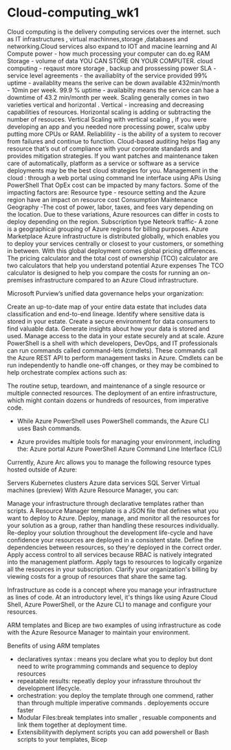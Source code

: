 # Cloud-computing_wk1
Cloud computing is the delivery computing services over the internet. such as IT infrastructures , virtual machinnes,storage ,databases and networking.Cloud services also expand to IOT and macine learning and AI
Compute power - how much processing your computer can do.eg RAM
Storage - volume of data YOU CAN STORE ON YOUR COMPUTER.
cloud computing - reqaust more storage , backup and prossessing power
SLA - service level agreements - the availiablity of the service provided 
99% uptime - availablity means the serive can be down  available 432min/month - 10min per week. 
99.9 % uptime - availabilty means the service can hae a downtime of 43.2 min/month per week.
Scaling generally comes in two varieties vertical and horizontal . Vertical - increasing and decreasing capabilities of resources. Horizontal scaling is adding or subtracting the number of resouces.
Vertical Scaling 
with vertical scaling , if you were developing an app and you needed nore processing power, scalw upby putting more CPUs or RAM.
Reliablility - is the ability of a system to recover from failures and continue to function.
Cloud-based auditing helps flag any resource that’s out of compliance with your corporate standards and provides mitigation strategies.
 If you want patches and maintenance taken care of automatically, platform as a service or software as a service deployments may be the best cloud strategies for you.
 Management in the cloud :
 through a web portal 
 using command lne interface
 using APis
 Using PowerShell
That OpEx cost can be impacted by many factors. Some of the impacting factors are:
Resource type - resource setting and the Azure region have an impact on resource cost
Consumption
Maintenance
Geography -The cost of power, labor, taxes, and fees vary depending on the location. Due to these variations, Azure resources can differ in costs to deploy depending on the region.
Subscription type
Neteork traffic- A zone is a geographical grouping of Azure regions for billing purposes. 
Azure Marketplace
Azure infrastructure is distributed globally, which enables you to deploy your services centrally or closest to your customers, or something in between. With this global deployment comes global pricing differences.
The pricing calculator and the total cost of ownership (TCO) calculator are two calculators that help you understand potential Azure expenses
The TCO calculator is designed to help you compare the costs for running an on-premises infrastructure compared to an Azure Cloud infrastructure.

Microsoft Purview’s unified data governance helps your organization:

Create an up-to-date map of your entire data estate that includes data classification and end-to-end lineage.
Identify where sensitive data is stored in your estate.
Create a secure environment for data consumers to find valuable data.
Generate insights about how your data is stored and used.
Manage access to the data in your estate securely and at scale.
Azure PowerShell is a shell with which developers, DevOps, and IT professionals can run commands called command-lets (cmdlets). These commands call the Azure REST API to perform management tasks in Azure. Cmdlets can be run independently to handle one-off changes, or they may be combined to help orchestrate complex actions such as:

The routine setup, teardown, and maintenance of a single resource or multiple connected resources.
The deployment of an entire infrastructure, which might contain dozens or hundreds of resources, from imperative code.
- While Azure PowerShell uses PowerShell commands, the Azure CLI uses Bash commands.

- Azure provides multiple tools for managing your environment, including the:
Azure portal
Azure PowerShell
Azure Command Line Interface (CLI)

Currently, Azure Arc allows you to manage the following resource types hosted outside of Azure:

Servers
Kubernetes clusters
Azure data services
SQL Server
Virtual machines (preview)
With Azure Resource Manager, you can:

Manage your infrastructure through declarative templates rather than scripts. A Resource Manager template is a JSON file that defines what you want to deploy to Azure.
Deploy, manage, and monitor all the resources for your solution as a group, rather than handling these resources individually.
Re-deploy your solution throughout the development life-cycle and have confidence your resources are deployed in a consistent state.
Define the dependencies between resources, so they're deployed in the correct order.
Apply access control to all services because RBAC is natively integrated into the management platform.
Apply tags to resources to logically organize all the resources in your subscription.
Clarify your organization's billing by viewing costs for a group of resources that share the same tag.

Infrastructure as code is a concept where you manage your infrastructure as lines of code. At an introductory level, it's things like using Azure Cloud Shell, Azure PowerShell, or the Azure CLI to manage and configure your resources.

 ARM templates and Bicep are two examples of using infrastructure as code with the Azure Resource Manager to maintain your environment.

 Benefits of using ARM templates 
 - declaratives syntax : means you declare what you to deploy but dont need to write programming commands and sequence to deploy resources
 - repeatable results: repeatly deploy your infrassture throuhout thr development lifecycle.
 - orchestration: you deploy the template through one commend, rather than through multiple imperative commands . deployements occure faster
 - Modular Files:break templates into smaller , resuable components and link them together at deployment time.
 - Extensibilitywith deplyment scripts you can add powershell or Bash scripts to your templates,
    Bicep
